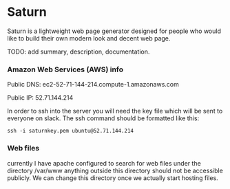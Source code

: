 # Saturn

Saturn is a lightweight web page generator designed for people who would like to build their own modern look and decent web page.

TODO: add summary, description, documentation.



### Amazon Web Services (AWS) info

Public DNS: ec2-52-71-144-214.compute-1.amazonaws.com

Public IP:  52.71.144.214

In order to ssh into the server you will need the key file which will be sent to everyone on slack. The ssh command should be formatted like this:

    ssh -i saturnkey.pem ubuntu@52.71.144.214

### Web files

currently I have apache configured to search for web files under the directory /var/www anything outside this directory should not be accessible publicly. We can change this directory once we actually start hosting files.



